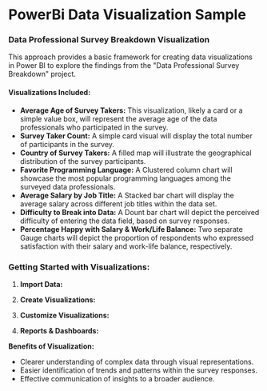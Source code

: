 # PowerBi Data Visualization Sample

### Data Professional Survey Breakdown Visualization

This approach provides a basic framework for creating data visualizations in Power BI to explore the findings from the "Data Professional Survey Breakdown" project.

#### Visualizations Included:

* **Average Age of Survey Takers:** This visualization, likely a card or a simple value box, will represent the average age of the data professionals who participated in the survey.
* **Survey Taker Count:** A simple card visual will display the total number of participants in the survey.
* **Country of Survey Takers:** A filled map will illustrate the geographical distribution of the survey participants.
* **Favorite Programming Language:** A Clustered column chart will showcase the most popular programming languages among the surveyed data professionals. 
* **Average Salary by Job Title:** A Stacked bar chart will display the average salary across different job titles within the data set.
* **Difficulty to Break into Data:** A Dount bar chart will depict the perceived difficulty of entering the data field, based on survey responses.
* **Percentage Happy with Salary & Work/Life Balance:** Two separate Gauge charts will depict the proportion of respondents who expressed satisfaction with their salary and work-life balance, respectively.

### Getting Started with Visualizations:

1. **Import Data:**  

2. **Create Visualizations:**

3. **Customize Visualizations:**

4. **Reports & Dashboards:**

**Benefits of Visualization:**

* Clearer understanding of complex data through visual representations.
* Easier identification of trends and patterns within the survey responses.
* Effective communication of insights to a broader audience.
